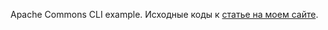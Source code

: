 Apache Commons CLI example.
Исходные коды к [статье на моем сайте](https://urvanov.ru/2019/06/08/apache-commons-cli/).
